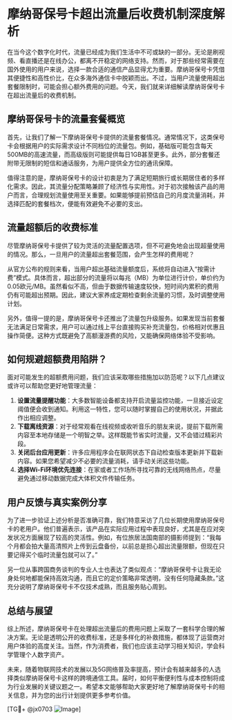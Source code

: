 # 摩纳哥保号卡超出流量后收费机制深度解析

在当今这个数字化时代，流量已经成为我们生活中不可或缺的一部分。无论是刷视频、看直播还是在线办公，都离不开稳定的网络支持。然而，对于那些经常需要在国外使用的用户来说，选择一款合适的通信产品显得尤为重要。摩纳哥保号卡凭借其便捷性和高性价比，在众多海外通信卡中脱颖而出。不过，当用户流量使用超出套餐限制时，可能会担心额外费用的问题。今天，我们就来详细解读摩纳哥保号卡在超出流量后的收费机制。

## 摩纳哥保号卡的流量套餐概览

首先，让我们了解一下摩纳哥保号卡提供的流量套餐情况。通常情况下，这类保号卡会根据用户的实际需求设计不同档位的流量包。例如，基础版可能包含每天500MB的高速流量，而高级版则可能提供每日1GB甚至更多。此外，部分套餐还附带无限制的短信和通话服务，为用户提供全方位的通讯保障。

值得注意的是，摩纳哥保号卡的设计初衷是为了满足短期旅行或长期居住者的多样化需求。因此，其流量分配策略兼顾了经济性与实用性。对于初次接触该产品的用户而言，合理规划流量使用至关重要。如果能够提前预估自己的月度流量消耗，并选择匹配的套餐档次，便能有效避免不必要的支出。

## 流量超额后的收费标准

尽管摩纳哥保号卡提供了较为灵活的流量配置选项，但不可避免地会出现超量使用的情况。那么，一旦用户的流量超出套餐范围，会产生怎样的费用呢？

从官方公布的规则来看，当用户超出基础流量额度后，系统将自动进入“按需计费”模式。具体而言，超出部分的流量将以每兆（MB）为单位进行计价，单价约为0.05欧元/MB。虽然看似不高，但由于数据传输速度较快，短时间内累积的费用仍有可能超出预期。因此，建议大家养成定期检查剩余流量的习惯，及时调整使用计划。

另外，值得一提的是，摩纳哥保号卡还推出了流量包升级服务。如果发现当前套餐无法满足日常需求，用户可以通过线上平台直接购买补充流量包，价格相对优惠且操作简便。这种方式既避免了高额漫游费的风险，又能确保网络体验不受影响。

## 如何规避超额费用陷阱？

面对可能发生的超额费用问题，我们应该采取哪些措施加以防范呢？以下几点建议或许可以帮助您更好地管理流量：

1. **设置流量提醒功能**：大多数智能设备都支持开启流量监控功能，一旦接近设定阈值便会收到通知。利用这一特性，您可以随时掌握自己的使用状况，并据此作出相应调整。
2. **下载离线资源**：对于经常观看在线视频或收听音乐的朋友来说，提前下载所需内容至本地存储是一个明智之举。这样既能节省实时流量，又不会错过精彩片段。
3. **关闭后台应用更新**：许多应用程序会在联网状态下自动检查版本更新并下载新内容。如果您希望减少不必要的流量消耗，请手动关闭这些功能。
4. **选择Wi-Fi环境优先连接**：在家或者工作场所寻找可靠的无线网络热点，尽量避免通过移动数据完成大体积文件传输任务。

## 用户反馈与真实案例分享

为了进一步验证上述分析是否准确可靠，我们特意采访了几位长期使用摩纳哥保号卡的老用户。他们普遍表示，该产品在实际应用过程中表现良好，尤其是在应对突发状况方面展现了较高的灵活性。例如，有位旅居法国南部的摄影师提到：“我每个月都会拍大量高清照片上传到云盘备份，以前总是担心超出流量限额，但现在只要记得买个临时流量包就可以了。”

另一位从事跨国商务谈判的专业人士也表达了类似观点：“摩纳哥保号卡让我无论身处何地都能保持高效沟通，而且它的定价策略非常透明，没有任何隐藏条款。”这充分说明了摩纳哥保号卡不仅技术成熟，而且服务贴心周到。

## 总结与展望

综上所述，摩纳哥保号卡在处理超出流量后的费用问题上采取了一套科学合理的解决方案。无论是透明公开的收费标准，还是多样化的补救措施，都体现了运营商对用户体验的高度关注。当然，作为消费者，我们也应该主动学习相关知识，学会科学管理个人数字资产。

未来，随着物联网技术的发展以及5G网络普及率提高，预计会有越来越多的人选择类似摩纳哥保号卡这样的跨境通信工具。届时，如何平衡便利性与成本控制将成为行业发展的关键议题之一。希望本文能够帮助大家更好地了解摩纳哥保号卡的相关信息，并为您的出行计划提供更多参考价值。

[TG💪+ @jx0703 ![Image](https://github.com/user-attachments/assets/dbca1d08-cadb-493c-b0ec-ad6f7a83f270)]